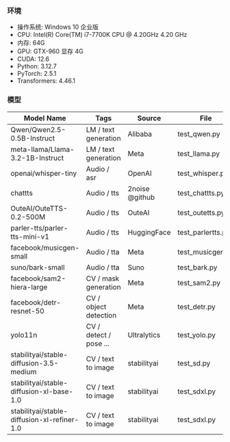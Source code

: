 ### 环境

* 操作系统: Windows 10 企业版
* CPU: Intel(R) Core(TM) i7-7700K CPU @ 4.20GHz   4.20 GHz 
* 内存: 64G 
* GPU: GTX-960 显存 4G
* CUDA: 12.6
* Python: 3.12.7
* PyTorch: 2.5.1
* Transformers: 4.46.1

### 模型

| Model Name                                  | Tags                   | Source         | File              |
|---------------------------------------------|------------------------|----------------|-------------------|
| Qwen/Qwen2.5-0.5B-Instruct                  | LM / text generation   | Alibaba        | test_qwen.py      |
| meta-llama/Llama-3.2-1B-Instruct            | LM / text generation   | Meta           | test_llama.py     |
| openai/whisper-tiny                         | Audio / asr            | OpenAI         | test_whisper.py   |
| chattts                                     | Audio / tts            | 2noise @github | test_chattts.py   |
| OuteAI/OuteTTS-0.2-500M                     | Audio / tts            | OuteAI         | test_outetts.py   |
| parler-tts/parler-tts-mini-v1               | Audio / tts            | HuggingFace    | test_parlertts.py |
| facebook/musicgen-small                     | Audio / tta            | Meta           | test_musicgen.py  |
| suno/bark-small                             | Audio / tta            | Suno           | test_bark.py      |
| facebook/sam2-hiera-large                   | CV / mask generation   | Meta           | test_sam2.py      |
| facebook/detr-resnet-50                     | CV / object detection  | Meta           | test_detr.py      |
| yolo11n                                     | CV / detect / pose ... | Ultralytics    | test_yolo.py      |
| stabilityai/stable-diffusion-3.5-medium     | CV / text to image     | stabilityai    | test_sd.py        |
| stabilityai/stable-diffusion-xl-base-1.0    | CV / text to image     | stabilityai    | test_sdxl.py      |
| stabilityai/stable-diffusion-xl-refiner-1.0 | CV / text to image     | stabilityai    | test_sdxl.py      |